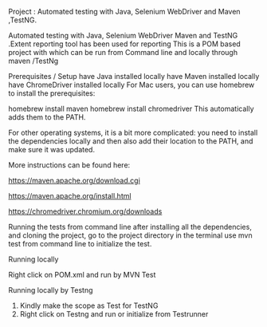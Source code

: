Project : Automated testing with Java, Selenium WebDriver and Maven ,TestNG.


Automated testing with Java, Selenium WebDriver Maven  and TestNG .Extent reporting tool has been used for reporting
This is a POM based project  with  which can be run from Command line  and locally through maven /TestNg

Prerequisites / Setup
have Java installed locally
have Maven installed locally
have ChromeDriver installed locally
For Mac users, you can use homebrew to install the prerequisites:

homebrew install maven
homebrew install chromedriver
This automatically adds them to the PATH.

For other operating systems, it is a bit more complicated: you need to install the dependencies locally and then also add their location to the PATH, and make sure it was updated.

More instructions can be found here:

https://maven.apache.org/download.cgi

https://maven.apache.org/install.html

https://chromedriver.chromium.org/downloads

Running the tests from command line
after installing all the dependencies, and cloning the project, go to the project directory in the terminal
use mvn test from command line to initialize the test.

Running locally

Right click on POM.xml and run by MVN Test

Running locally by Testng
1. Kindly make the scope as Test for TestNG 
2. Right click on Testng and run or initialize from Testrunner
 

